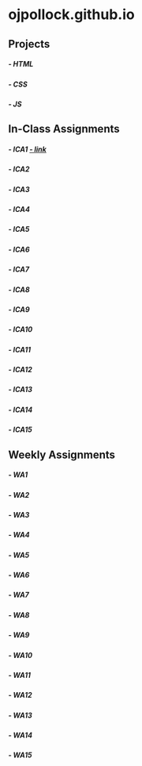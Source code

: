 # ojpollock.github.io

## Projects
##### - HTML
##### - CSS
##### - JS

## In-Class Assignments

##### - ICA1 <a href="username.github.io/wa/wa1.html" target="_blank">- link </a>
##### - ICA2
##### - ICA3
##### - ICA4
##### - ICA5
##### - ICA6
##### - ICA7
##### - ICA8
##### - ICA9
##### - ICA10
##### - ICA11
##### - ICA12
##### - ICA13
##### - ICA14
##### - ICA15

## Weekly Assignments

##### - WA1
##### - WA2
##### - WA3
##### - WA4
##### - WA5
##### - WA6
##### - WA7
##### - WA8
##### - WA9
##### - WA10
##### - WA11
##### - WA12
##### - WA13
##### - WA14
##### - WA15
